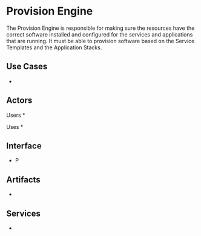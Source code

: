# Provision Engine
The Provision Engine is responsible for making sure the resources have the correct software installed
and configured for the services and applications that are running. It must be able to provision software
based on the Service Templates and the Application Stacks.

## Use Cases
*

## Actors
Users 
* 

Uses
* 

## Interface
* P

## Artifacts
* 

## Services
*

